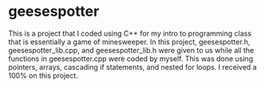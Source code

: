 # geesespotter
This is a project that I coded using C++ for my intro to programming class that is essentially a game of minesweeper. In this project, geesespotter.h, geesespotter_lib.cpp, and geesespotter_lib.h were given to us while all the functions in geesespotter.cpp were coded by myself. This was done using pointers, arrays, cascading if statements, and nested for loops. I received a 100% on this project.
